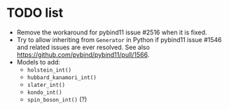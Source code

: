 TODO list
=========

* Remove the workaround for pybind11 issue #2516 when it is fixed.
* Try to allow inheriting from `Generator` in Python if pybind11 issue #1546 and
  related issues are ever resolved.
  See also https://github.com/pybind/pybind11/pull/1566.
* Models to add:
  - ``holstein_int()``
  - ``hubbard_kanamori_int()``
  - ``slater_int()``
  - ``kondo_int()``
  - ``spin_boson_int()`` (?)
